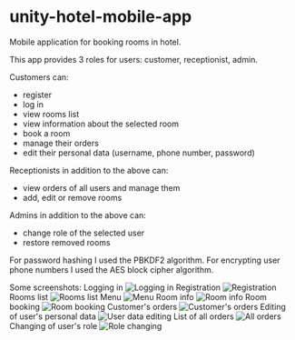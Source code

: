 # unity-hotel-mobile-app
Mobile application for booking rooms in hotel.

This app provides 3 roles for users: customer, receptionist, admin.

Customers can:
- register
- log in
- view rooms list
- view information about the selected room
- book a room
- manage their orders
- edit their personal data (username, phone number, password)

Receptionists in addition to the above can:
- view orders of all users and manage them
- add, edit or remove rooms

Admins in addition to the above can:
- change role of the selected user
- restore removed rooms

For password hashing I used the PBKDF2 algorithm.
For encrypting user phone numbers I used the AES block cipher algorithm.

Some screenshots:
Logging in
![Logging in](Screenshots/logging_in.png)
Registration
![Registration](Screenshots/registration.png)
Rooms list
![Rooms list](Screenshots/rooms_list.png)
Menu
![Menu](Screenshots/menu.png)
Room info
![Room info](Screenshots/room_info.png)
Room booking
![Room booking](Screenshots/booking.png)
Customer's orders
![Customer's orders](Screenshots/customer_orders.png)
Editing of user's personal data
![User data editing](Screenshots/edit_data.png)
List of all orders
![All orders](Screenshots/all_orders.png)
Changing of user's role
![Role changing](Screenshots/role_change.png)
